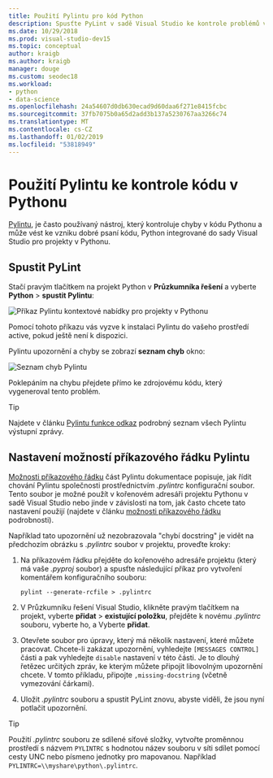 ```yaml
---
title: Použití Pylintu pro kód Python
description: Spusťte PyLint v sadě Visual Studio ke kontrole problémů v kódu Pythonu, včetně možnosti příkazového řádku k přizpůsobení linting.
ms.date: 10/29/2018
ms.prod: visual-studio-dev15
ms.topic: conceptual
author: kraigb
ms.author: kraigb
manager: douge
ms.custom: seodec18
ms.workload:
- python
- data-science
ms.openlocfilehash: 24a54607d0db630ecad9d60daa6f271e8415fcbc
ms.sourcegitcommit: 37fb7075b0a65d2add3b137a5230767aa3266c74
ms.translationtype: MT
ms.contentlocale: cs-CZ
ms.lasthandoff: 01/02/2019
ms.locfileid: "53818949"
---
```

# <a name="use-pylint-to-check-python-code"></a>Použití Pylintu ke kontrole kódu v Pythonu

[Pylintu](https://www.pylint.org/), je často používaný nástroj, který kontroluje chyby v kódu Pythonu a může vést ke vzniku dobré psaní kódu, Python integrované do sady Visual Studio pro projekty v Pythonu.

## <a name="run-pylint"></a>Spustit PyLint

Stačí pravým tlačítkem na projekt Python v **Průzkumníka řešení** a vyberte **Python** > **spustit Pylintu**:

![Příkaz Pylintu kontextové nabídky pro projekty v Pythonu](media/code-pylint-command.png)

Pomocí tohoto příkazu vás vyzve k instalaci Pylintu do vašeho prostředí active, pokud ještě není k dispozici.

Pylintu upozornění a chyby se zobrazí **seznam chyb** okno:

![Seznam chyb Pylintu](media/code-pylint-error-list.png)

Poklepáním na chybu přejdete přímo ke zdrojovému kódu, který vygeneroval tento problém.

> [!Tip]
> Najdete v článku [Pylintu funkce odkaz](https://pylint.readthedocs.io/en/latest/technical_reference/features.html) podrobný seznam všech Pylintu výstupní zprávy.

## <a name="set-pylint-command-line-options"></a>Nastavení možností příkazového řádku Pylintu

[Možnosti příkazového řádku](https://pylint.readthedocs.io/en/latest/user_guide/run.html#command-line-options) část Pylintu dokumentace popisuje, jak řídit chování Pylintu společnosti prostřednictvím *.pylintrc* konfigurační soubor. Tento soubor je možné použít v kořenovém adresáři projektu Pythonu v sadě Visual Studio nebo jinde v závislosti na tom, jak často chcete tato nastavení použijí (najdete v článku [možnosti příkazového řádku](https://pylint.readthedocs.io/en/latest/user_guide/run.html#command-line-options) podrobnosti).

Například tato upozornění už nezobrazovala "chybí docstring" je vidět na předchozím obrázku s *.pylintrc* soubor v projektu, proveďte kroky:

1. Na příkazovém řádku přejděte do kořenového adresáře projektu (který má vaše *.pyproj* soubor) a spusťte následující příkaz pro vytvoření komentářem konfiguračního souboru:

   ```command
   pylint --generate-rcfile > .pylintrc
   ```

1. V Průzkumníku řešení Visual Studio, klikněte pravým tlačítkem na projekt, vyberte **přidat** > **existující položku**, přejděte k novému *.pylintrc* souboru, vyberte ho, a Vyberte **přidat**.

1. Otevřete soubor pro úpravy, který má několik nastavení, které můžete pracovat. Chcete-li zakázat upozornění, vyhledejte `[MESSAGES CONTROL]` části a pak vyhledejte `disable` nastavení v této části. Je to dlouhý řetězec určitých zpráv, ke kterým můžete připojit libovolným upozornění chcete. V tomto příkladu, připojte `,missing-docstring` (včetně vymezování čárkami).

1. Uložit *.pylintrc* souboru a spustit PyLint znovu, abyste viděli, že jsou nyní potlačit upozornění.

> [!Tip]
> Použití *.pylintrc* souboru ze sdílené síťové složky, vytvořte proměnnou prostředí s názvem `PYLINTRC` s hodnotou název souboru v síti sdílet pomocí cesty UNC nebo písmeno jednotky pro mapovanou. Například `PYLINTRC=\\myshare\python\.pylintrc`.
